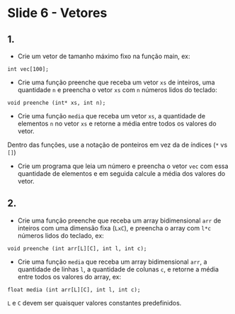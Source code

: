 <meta http-equiv="Content-Type" content="text/html; charset=UTF-8"/></p>        

Slide 6 - Vetores
=================

## 1.

- Crie um vetor de tamanho máximo fixo na função main, ex:

```
int vec[100];
```

- Crie uma função preenche que receba um vetor `xs` de inteiros, uma quantidade
 `n` e preencha o vetor `xs` com `n` números lidos do teclado:

```
void preenche (int* xs, int n);
```

- Crie uma função `media` que receba um vetor `xs`, a quantidade de elementos
  `n` no vetor `xs` e retorne a média entre todos os valores do vetor.

Dentro das funções, use a notação de ponteiros em vez da de índices (`*` vs
`[]`)

- Crie um programa que leia um número e preencha o vetor `vec` com essa
  quantidade de elementos e em seguida calcule a média dos valores do vetor.

## 2.

- Crie uma função preenche que receba um array bidimensional `arr` de inteiros
  com uma dimensão fixa (`LxC`), e preencha o array com `l*c` números lidos do
  teclado, ex:

```
void preenche (int arr[L][C], int l, int c);
```

- Crie uma função `media` que receba um array bidimensional `arr`, a quantidade
  de linhas `l`, a quantidade de colunas `c`, e retorne a média entre todos os
  valores do array, ex:

```
float media (int arr[L][C], int l, int c);
```

`L` e `C` devem ser quaisquer valores constantes predefinidos.
